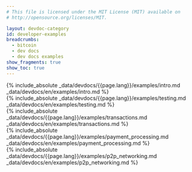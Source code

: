 ```yaml
---
# This file is licensed under the MIT License (MIT) available on
# http://opensource.org/licenses/MIT.

layout: devdoc-category
id: developer-examples
breadcrumbs:
  - bitcoin
  - dev docs
  - dev docs examples
show_fragments: true
show_toc: true
---
```


<div class="toccontent-block" markdown="block">
{% include_absolute _data/devdocs/{{page.lang}}/examples/intro.md _data/devdocs/en/examples/intro.md %}
</div>


<div class="toccontent-block" markdown="block">
{% include_absolute _data/devdocs/{{page.lang}}/examples/testing.md _data/devdocs/en/examples/testing.md %}
</div>

<div class="toccontent-block" markdown="block">
{% include_absolute _data/devdocs/{{page.lang}}/examples/transactions.md _data/devdocs/en/examples/transactions.md %}
</div>

<div class="toccontent-block" markdown="block">
{% include_absolute _data/devdocs/{{page.lang}}/examples/payment_processing.md _data/devdocs/en/examples/payment_processing.md %}
</div>

<div class="toccontent-block" markdown="block">
{% include_absolute _data/devdocs/{{page.lang}}/examples/p2p_networking.md _data/devdocs/en/examples/p2p_networking.md %}
</div>
